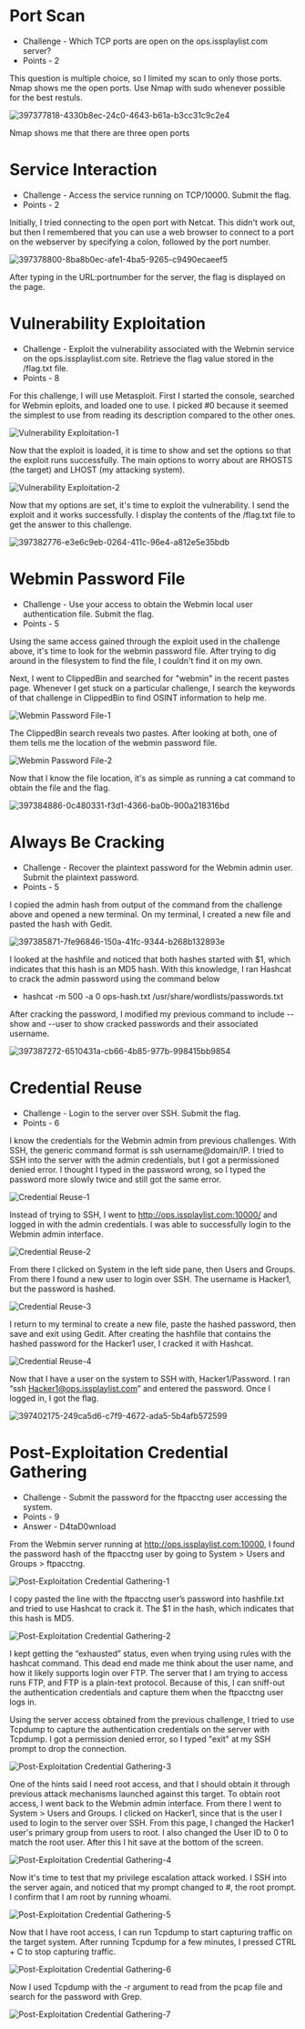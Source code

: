 # Port Scan

* Challenge - Which TCP ports are open on the ops.issplaylist.com server?
* Points - 2 

This question is multiple choice, so I limited my scan to only those ports. Nmap shows me the open ports. Use Nmap with sudo whenever possible for the best restuls. 

![397377818-4330b8ec-24c0-4643-b61a-b3cc31c9c2e4](https://github.com/user-attachments/assets/ad5c647e-ba57-4a9b-a4e9-5d59462ba23a)

Nmap shows me that there are three open ports

# Service Interaction

* Challenge - Access the service running on TCP/10000. Submit the flag.
* Points - 2

Initially, I tried connecting to the open port with Netcat. This didn't work out, but then I remembered that you can use a web browser to connect to a port on the webserver by specifying a colon, followed by the port number. 

![397378800-8ba8b0ec-afe1-4ba5-9265-c9490ecaeef5](https://github.com/user-attachments/assets/920f4f7e-3f67-4d9d-91b0-1bd1a199bd01)

After typing in the URL:portnumber for the server, the flag is displayed on the page. 

# Vulnerability Exploitation

* Challenge - Exploit the vulnerability associated with the Webmin service on the ops.issplaylist.com site. Retrieve the flag value stored in the /flag.txt file.
* Points - 8

For this challenge, I will use Metasploit. First I started the console, searched for Webmin eploits, and loaded one to use. I picked #0 because it seemed the simplest to use from reading its description compared to the other ones. 

![Vulnerability Exploitation-1](https://github.com/user-attachments/assets/c77854cd-2d87-47fb-addc-0e3daca07158)

Now that the exploit is loaded, it is time to show and set the options so that the exploit runs successfully. The main options to worry about are RHOSTS (the target) and LHOST (my attacking system). 

![Vulnerability Exploitation-2](https://github.com/user-attachments/assets/46e520b0-5b79-43c5-a187-aa3e50fe54d4)

Now that my options are set, it's time to exploit the vulnerability. I send the exploit and it works successfully. I display the contents of the /flag.txt file to get the answer to this challenge. 

![397382776-e3e6c9eb-0264-411c-96e4-a812e5e35bdb](https://github.com/user-attachments/assets/d79d917b-0a8a-4ee8-9c8a-ee16332de6b0)


# Webmin Password File

* Challenge - Use your access to obtain the Webmin local user authentication file. Submit the flag.
* Points - 5

Using the same access gained through the exploit used in the challenge above, it's time to look for the webmin password file. After trying to dig around in the filesystem to find the file, I couldn't find it on my own. 

Next, I went to ClippedBin and searched for "webmin" in the recent pastes page. Whenever I get stuck on a particular challenge, I search the keywords of that challenge in ClippedBin to find OSINT information to help me. 

![Webmin Password File-1](https://github.com/user-attachments/assets/f7047b1e-79c7-4493-b9eb-8af35c62e7e4)

The ClippedBin search reveals two pastes. After looking at both, one of them tells me the location of the webmin password file. 

![Webmin Password File-2](https://github.com/user-attachments/assets/ad51d82d-ab72-4bd5-bfa6-c38ac02c9e93)

Now that I know the file location, it's as simple as running a cat command to obtain the file and the flag. 

![397384886-0c480331-f3d1-4366-ba0b-900a218316bd](https://github.com/user-attachments/assets/164e5b11-237c-465c-81ad-320b6536238a)


# Always Be Cracking

* Challenge - Recover the plaintext password for the Webmin admin user. Submit the plaintext password.
* Points - 5

I copied the admin hash from output of the command from the challenge above and opened a new terminal. On my terminal, I created a new file and pasted the hash with Gedit. 

![397385871-7fe96846-150a-41fc-9344-b268b132893e](https://github.com/user-attachments/assets/28481c4a-7338-41ff-aa10-398cb101712a)

I looked at the hashfile and noticed that both hashes started with $1, which indicates that this hash is an MD5 hash. With this knowledge, I ran Hashcat to crack the admin password using the command below
* hashcat -m 500 -a 0 ops-hash.txt /usr/share/wordlists/passwords.txt

After cracking the password, I modified my previous command to include --show and --user to show cracked passwords and their associated username.

![397387272-6510431a-cb66-4b85-977b-998415bb9854](https://github.com/user-attachments/assets/ae80d95d-7374-4aec-a201-693bc23d3a58)


# Credential Reuse

* Challenge - Login to the server over SSH. Submit the flag.
* Points - 6 

I know the credentials for the Webmin admin from previous challenges. With SSH, the generic command format is ssh username@domain/IP. I tried to SSH into the server with the admin credentials, but I got a permissioned denied error. I thought I typed in the password wrong, so I typed the password more slowly twice and still got the same error.

![Credential Reuse-1](https://github.com/user-attachments/assets/41cbf1c5-c91f-4b8f-8758-1a6f1ae66a65)

Instead of trying to SSH, I went to http://ops.issplaylist.com:10000/ and logged in with the admin credentials. I was able to successfully login to the Webmin admin interface. 

![Credential Reuse-2](https://github.com/user-attachments/assets/7db0322e-9ebb-4a7d-92bf-da28face4aae)

From there I clicked on System in the left side pane, then Users and Groups. From there I found a new user to login over SSH. The username is Hacker1, but the password is hashed. 

![Credential Reuse-3](https://github.com/user-attachments/assets/72c4091c-7842-4c92-a0cb-2278e2d8bc85)

I return to my terminal to create a new file, paste the hashed password, then save and exit using Gedit. After creating the hashfile that contains the hashed password for the Hacker1 user, I cracked it with Hashcat. 

![Credential Reuse-4](https://github.com/user-attachments/assets/d5ec4495-49a7-4c53-9e64-bf824b6161c0)

Now that I have a user on the system to SSH with, Hacker1/Password. I ran “ssh Hacker1@ops.issplaylist.com” and entered the password. Once I logged in, I got the flag.

![397402175-249ca5d6-c7f9-4672-ada5-5b4afb572599](https://github.com/user-attachments/assets/ecb0e81a-c91c-41d8-ad13-d2adbdf6a0ac)

# Post-Exploitation Credential Gathering

* Challenge - Submit the password for the ftpacctng user accessing the system.
* Points - 9 
* Answer - D4taD0wnload

From the Webmin server running at http://ops.issplaylist.com:10000, I found the password hash of the ftpacctng user by going to System > Users and Groups > ftpacctng.

![Post-Exploitation Credential Gathering-1](https://github.com/user-attachments/assets/87d548c4-a83f-49f4-8039-cb0890e9b81d)

I copy pasted the line with the ftpacctng user’s password into hashfile.txt and tried to use Hashcat to crack it. The $1 in the hash, which indicates that this hash is MD5. 

![Post-Exploitation Credential Gathering-2](https://github.com/user-attachments/assets/cbd6228b-4351-4a2a-b0f8-14bb44162e5d)

I kept getting the “exhausted” status, even when trying using rules with the hashcat command. This dead end made me think about the user name, and how it likely supports login over FTP. The server that I am trying to access runs FTP, and FTP is a plain-text protocol. Because of this, I can sniff-out the authentication credentials and capture them when the ftpacctng user logs in. 

Using the server access obtained from the previous challenge, I tried to use Tcpdump to capture the authentication credentials on the server with Tcpdump. I got a permission denied error, so I typed "exit" at my SSH prompt to drop the connection. 

![Post-Exploitation Credential Gathering-3](https://github.com/user-attachments/assets/60044d85-c98a-4a7f-8e25-bbc79fdd134f)

One of the hints said I need root access, and that I should obtain it through previous attack mechanisms launched against this target. To obtain root access, I went back to the Webmin admin interface. From there I went to System > Users and Groups. I clicked on Hacker1, since that is the user I used to login to the server over SSH. From this page, I changed the Hacker1 user's primary group from users to root. I also changed the User ID to 0 to match the root user. After this I hit save at the bottom of the screen. 

![Post-Exploitation Credential Gathering-4](https://github.com/user-attachments/assets/f6da82ee-85d8-4120-a1bc-a4ea40d5055e)

Now it's time to test that my privilege escalation attack worked. I SSH into the server again, and noticed that my prompt changed to #, the root prompt. I confirm that I am root by running whoami.

![Post-Exploitation Credential Gathering-5](https://github.com/user-attachments/assets/c301dd30-9df3-4248-9191-f6d5260c0df7)

Now that I have root access, I can run Tcpdump to start capturing traffic on the target system. After running Tcpdump for a few minutes, I pressed CTRL + C to stop capturing traffic. 

![Post-Exploitation Credential Gathering-6](https://github.com/user-attachments/assets/b1aef36e-cd6d-45e5-b30a-b95c618f2299)

Now I used Tcpdump with the -r argument to read from the pcap file and search for the password with Grep. 

![Post-Exploitation Credential Gathering-7](https://github.com/user-attachments/assets/f5a04e00-6fc1-47e9-98f0-d675b3ef1fa0)
